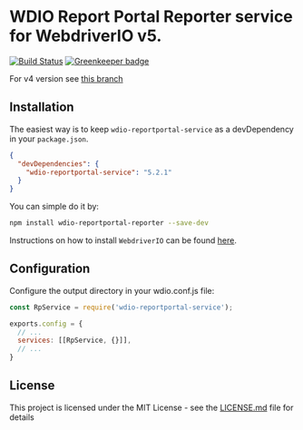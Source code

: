 WDIO Report Portal Reporter service for WebdriverIO v5. 
====================
[![Build Status](https://travis-ci.org/BorisOsipov/wdio-reportportal-service.svg?branch=master)](https://travis-ci.org/BorisOsipov/wdio-reportportal-service) [![Greenkeeper badge](https://badges.greenkeeper.io/BorisOsipov/wdio-reportportal-service.svg)](https://greenkeeper.io/)

For v4 version see [this branch](https://github.com/BorisOsipov/wdio-reportportal-service/tree/wdio_v4)

## Installation
The easiest way is to keep `wdio-reportportal-service` as a devDependency in your `package.json`.
```json
{
  "devDependencies": {
    "wdio-reportportal-service": "5.2.1"
  }
}
```
You can simple do it by:

```bash
npm install wdio-reportportal-reporter --save-dev
```

Instructions on how to install `WebdriverIO` can be found [here](http://webdriver.io/guide/getstarted/install.html).

## Configuration
Configure the output directory in your wdio.conf.js file:
```js
const RpService = require('wdio-reportportal-service');

exports.config = {
  // ...
  services: [[RpService, {}]],
  // ...
}
```

## License

This project is licensed under the MIT License - see the [LICENSE.md](https://github.com/BorisOsipov/wdio-reportportal-service/blob/master/LICENSE) file for details
